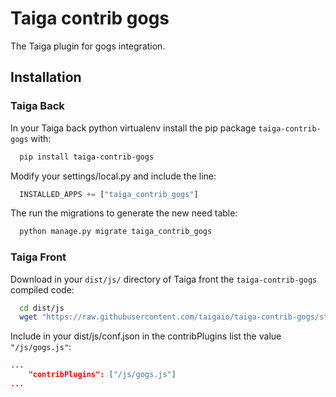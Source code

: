 Taiga contrib gogs
==================

The Taiga plugin for gogs integration.

Installation
------------

### Taiga Back

In your Taiga back python virtualenv install the pip package `taiga-contrib-gogs` with:

```bash
  pip install taiga-contrib-gogs
```

Modify your settings/local.py and include the line:

```python
  INSTALLED_APPS += ["taiga_contrib_gogs"]
```

The run the migrations to generate the new need table:

```bash
  python manage.py migrate taiga_contrib_gogs
```

### Taiga Front

Download in your `dist/js/` directory of Taiga front the `taiga-contrib-gogs` compiled code:

```bash
  cd dist/js
  wget "https://raw.githubusercontent.com/taigaio/taiga-contrib-gogs/stable/front/dist/gogs.js"
```

Include in your dist/js/conf.json in the contribPlugins list the value `"/js/gogs.js"`:

```json
...
    "contribPlugins": ["/js/gogs.js"]
...
```

